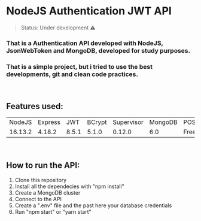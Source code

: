 <h1>NodeJS Authentication JWT API</h1>

> Status: Under development ⚠️

### That is a Authentication API developed with NodeJS, JsonWebToken and MongoDB, developed for study purposes.
### That is a simple project, but i tried to use the best developments, git and clean code practices.

<br>

## Features used:

<table>
  <tr>
    <td>NodeJS</td>
    <td>Express</td>
    <td>JWT</td>
    <td>BCrypt</td>
    <td>Supervisor</td>
    <td>MongoDB</td>
    <td>POSTSMAN</td>
  </tr>
  
  <tr>
    <td>16.13.2</td>
    <td>4.18.2</td>
    <td>8.5.1</td>
    <td>5.1.0</td>
    <td>0.12.0</td>
    <td>6.0</td>
    <td>Free</td>
  </tr>
<table>

<br>

## How to run the API:

1. Clone this repository
2. Install all the dependecies with "npm install"
3. Create a MongoDB cluster
4. Connect to the API
5. Create a ".env" file and the past here your database credentials
6. Run "npm start" or "yarn start"

